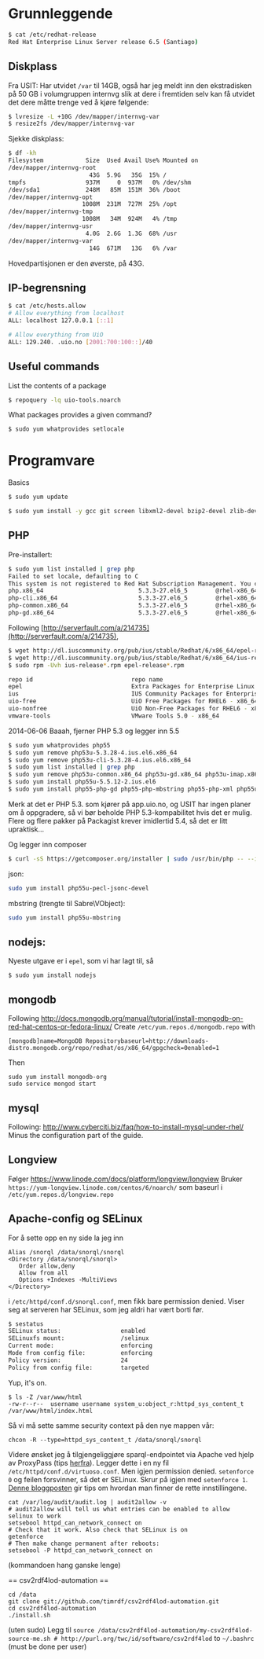 
# Grunnleggende

```bash
$ cat /etc/redhat-release
Red Hat Enterprise Linux Server release 6.5 (Santiago)
```

## Diskplass

Fra USIT: Har utvidet `/var` til 14GB, også har jeg meldt inn den ekstradisken på 50 GB i volumgruppen internvg slik at dere i fremtiden selv kan få utvidet det dere måtte trenge ved å kjøre følgende:
```bash
$ lvresize -L +10G /dev/mapper/internvg-var
$ resize2fs /dev/mapper/internvg-var
```

Sjekke diskplass:
```bash
$ df -kh
Filesystem            Size  Used Avail Use% Mounted on
/dev/mapper/internvg-root
                       43G  5.9G   35G  15% /
tmpfs                 937M     0  937M   0% /dev/shm
/dev/sda1             248M   85M  151M  36% /boot
/dev/mapper/internvg-opt
                     1008M  231M  727M  25% /opt
/dev/mapper/internvg-tmp
                     1008M   34M  924M   4% /tmp
/dev/mapper/internvg-usr
                      4.0G  2.6G  1.3G  68% /usr
/dev/mapper/internvg-var
                       14G  671M   13G   6% /var
```
Hovedpartisjonen er den øverste, på 43G.

## IP-begrensning

```bash
$ cat /etc/hosts.allow
# Allow everything from localhost
ALL: localhost 127.0.0.1 [::1]

# Allow everything from UiO
ALL: 129.240. .uio.no [2001:700:100::]/40
```

## Useful commands

List the contents of a package

```bash
$ repoquery -lq uio-tools.noarch
```

What packages provides a given command?

```bash
$ sudo yum whatprovides setlocale
```

# Programvare

Basics

```bash
$ sudo yum update

$ sudo yum install -y gcc git screen libxml2-devel bzip2-devel zlib-devel curl-devel libmcrypt-devel libjpeg-devel libpng-devel gd-devel mysql-devel postgresql-devel openldap-devel expat-devel libtool libtool-ltdl 
```

## PHP

Pre-installert:

```bash
$ sudo yum list installed | grep php
Failed to set locale, defaulting to C
This system is not registered to Red Hat Subscription Management. You can use subscription-manager to register.
php.x86_64                           5.3.3-27.el6_5        @rhel-x86_64-server-6
php-cli.x86_64                       5.3.3-27.el6_5        @rhel-x86_64-server-6
php-common.x86_64                    5.3.3-27.el6_5        @rhel-x86_64-server-6
php-gd.x86_64                        5.3.3-27.el6_5        @rhel-x86_64-server-6
```

Following [http://serverfault.com/a/214735](http://serverfault.com/a/214735),

```bash
$ wget http://dl.iuscommunity.org/pub/ius/stable/Redhat/6/x86_64/epel-release-6-5.noarch.rpm
$ wget http://dl.iuscommunity.org/pub/ius/stable/Redhat/6/x86_64/ius-release-1.0-11.ius.el6.noarch.rpm
$ sudo rpm -Uvh ius-release*.rpm epel-release*.rpm

repo id                            repo name                                                                     status
epel                               Extra Packages for Enterprise Linux 6 - x86_64                                10662
ius                                IUS Community Packages for Enterprise Linux 6 - x86_64                          259
uio-free                           UiO Free Packages for RHEL6 - x86_64                                            628
uio-nonfree                        UiO Non-Free Packages for RHEL6 - x86_64                                        212
vmware-tools                       VMware Tools 5.0 - x86_64                                                        46
```

2014-06-06 Baaah, fjerner PHP 5.3 og legger inn 5.5

```bash
$ sudo yum whatprovides php55
$ sudo yum remove php53u-5.3.28-4.ius.el6.x86_64
$ sudo yum remove php53u-cli-5.3.28-4.ius.el6.x86_64
$ sudo yum list installed | grep php
$ sudo yum remove php53u-common.x86_64 php53u-gd.x86_64 php53u-imap.x86_64 php53u-ldap.x86_64 php53u-mysql.x86_64 php53u-pdo.x86_64 php53u-pgsql.x86_64 php53u-xml.x86_64
$ sudo yum install php55u-5.5.12-2.ius.el6
$ sudo yum install php55-php-gd php55-php-mbstring php55-php-xml php55u-pecl-mongo php55u-mcrypt php55u-pdo php55u-mysqlnd
```

Merk at det er PHP 5.3. som kjører på app.uio.no, og USIT har ingen planer om å oppgradere, så vi bør beholde PHP 5.3-kompabilitet hvis det er mulig. Flere og flere pakker på Packagist krever imidlertid 5.4, så det er litt upraktisk...


Og legger inn composer

```bash
$ curl -sS https://getcomposer.org/installer | sudo /usr/bin/php -- --install-dir=/usr/local/bin/ --filename=composer
```

json:

```bash
sudo yum install php55u-pecl-jsonc-devel
```

mbstring (trengte til Sabre\VObject):

```bash
sudo yum install php55u-mbstring
```

## nodejs:

Nyeste utgave er i `epel`, som vi har lagt til, så

```
$ sudo yum install nodejs
```

## mongodb

Following http://docs.mongodb.org/manual/tutorial/install-mongodb-on-red-hat-centos-or-fedora-linux/
Create `/etc/yum.repos.d/mongodb.repo` with 

```
[mongodb]name=MongoDB Repositorybaseurl=http://downloads-distro.mongodb.org/repo/redhat/os/x86_64/gpgcheck=0enabled=1
```
Then
```
sudo yum install mongodb-org
sudo service mongod start
```

## mysql

Following: http://www.cyberciti.biz/faq/how-to-install-mysql-under-rhel/
Minus the configuration part of the guide.

## Longview

Følger https://www.linode.com/docs/platform/longview/longview
Bruker `https://yum-longview.linode.com/centos/6/noarch/` som baseurl i `/etc/yum.repos.d/longview.repo`

## Apache-config og SELinux

For å sette opp en ny side la jeg inn
```
Alias /snorql /data/snorql/snorql
<Directory /data/snorql/snorql>
   Order allow,deny
   Allow from all
   Options +Indexes -MultiViews
</Directory>
```
i `/etc/httpd/conf.d/snorql.conf`, men fikk bare permission denied. Viser seg at serveren har SELinux, som jeg aldri har vært borti før. 

```bash
$ sestatus
SELinux status:                 enabled
SELinuxfs mount:                /selinux
Current mode:                   enforcing
Mode from config file:          enforcing
Policy version:                 24
Policy from config file:        targeted
```
Yup, it's on.

```
$ ls -Z /var/www/html
-rw-r--r--  username username system_u:object_r:httpd_sys_content_t /var/www/html/index.html 
```

Så vi må sette samme security context på den nye mappen vår:
```
chcon -R --type=httpd_sys_content_t /data/snorql/snorql
```

Videre ønsket jeg å tilgjengeliggjøre sparql-endpointet via Apache ved hjelp av ProxyPass (tips [herfra](http://virtuoso.openlinksw.com/dataspace/doc/dav/wiki/Main/VirtTipsAndTricksGuideSetApacheVirtuosoPortNumber)). 
Legger dette i en ny fil `/etc/httpd/conf.d/virtuoso.conf`. Men igjen permission denied. `setenforce 0` og feilen forsvinner, så det er SELinux. Skrur på igjen med `setenforce 1`. [Denne bloggposten](http://www.linuxquestions.org/questions/blog/sag47-492023/selinux-and-apache-proxypass-34305/) gir tips om hvordan man finner de rette innstillingene.

```
cat /var/log/audit/audit.log | audit2allow -v
# audit2allow will tell us what entries can be enabled to allow selinux to work
setsebool httpd_can_network_connect on
# Check that it work. Also check that SELinux is on
getenforce
# Then make change permanent after reboots:
setsebool -P httpd_can_network_connect on
```
(kommandoen hang ganske lenge)

== csv2rdf4lod-automation ==

```
cd /data
git clone git://github.com/timrdf/csv2rdf4lod-automation.git
cd csv2rdf4lod-automation
./install.sh
```
(uten sudo)
Legg til `source /data/csv2rdf4lod-automation/my-csv2rdf4lod-source-me.sh # http://purl.org/twc/id/software/csv2rdf4lod` to `~/.bashrc` (must be done per user)
